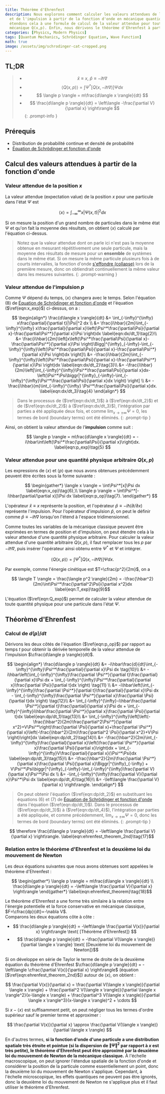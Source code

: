 ```yaml
---
title: Théorème d'Ehrenfest
description: Nous explorons comment calculer les valeurs attendues de la position
  et de l'impulsion à partir de la fonction d'onde en mécanique quantique, puis nous
  étendons cela à une formule de calcul de la valeur attendue pour toute variable
  mécanique Q(x,p). Enfin, nous dérivons le théorème d'Ehrenfest à partir de ces résultats.
categories: [Physics, Modern Physics]
tags: [Quantum Mechanics, Schrödinger Equation, Wave Function]
math: true
image: /assets/img/schrodinger-cat-cropped.png
---
```

## TL;DR
> - $$ \hat x \equiv x,\ \hat p \equiv -i\hbar\nabla$$
> - $$ \langle Q(x,p) \rangle = \int \Psi^*[Q(x, -i\hbar\nabla)]\Psi dx $$
> - $$ \langle p \rangle = m\frac{d\langle x \rangle}{dt} $$
> - $$ \frac{d\langle p \rangle}{dt} = \left\langle -\frac{\partial V}{\partial x} \right\rangle $$
{: .prompt-info }

## Prérequis
- Distribution de probabilité continue et densité de probabilité
- [Équation de Schrödinger et fonction d'onde](/posts/schrodinger-equation-and-the-wave-function/)

## Calcul des valeurs attendues à partir de la fonction d'onde
### Valeur attendue de la position $x$
La valeur attendue (expectation value) de la position $x$ pour une particule dans l'état $\Psi$ est

$$ \langle x \rangle = \int_{-\infty}^{\infty}x|\Psi(x,t)|^2 dx \label{eqn:x_exp}\tag{1}$$

Si on mesure la position d'un grand nombre de particules dans le même état $\Psi$ et qu'on fait la moyenne des résultats, on obtient $\langle x \rangle$ calculé par l'équation ci-dessus.

> Notez que la valeur attendue dont on parle ici n'est pas la moyenne obtenue en mesurant répétitivement une seule particule, mais la moyenne des résultats de mesure pour un **ensemble** de systèmes dans le même état. Si on mesure la même particule plusieurs fois à de courts intervalles, la fonction d'onde [s'effondre (collapse)](/posts/schrodinger-equation-and-the-wave-function/#mesure-et-effondrement-de-la-fonction-donde) lors de la première mesure, donc on obtiendrait continuellement la même valeur dans les mesures suivantes.
{: .prompt-warning }

### Valeur attendue de l'impulsion $p$
Comme $\Psi$ dépend du temps, $\langle x \rangle$ changera avec le temps. Selon l'équation (8) de [Équation de Schrödinger et fonction d'onde](/posts/schrodinger-equation-and-the-wave-function/) et l'équation ($\ref{eqn:x_exp}$) ci-dessus, on a :

$$ \begin{align*}
\frac{d\langle x \rangle}{dt} &= \int_{-\infty}^{\infty} x\frac{\partial}{\partial t}|\Psi|^2 dx \\
&= \frac{i\hbar}{2m}\int_{-\infty}^{\infty} x\frac{\partial}{\partial x}\left(\Psi^*\frac{\partial\Psi}{\partial x}-\frac{\partial\Psi^*}{\partial x}\Psi \right)dx \label{eqn:dx/dt_1}\tag{2}\\
&= \frac{i\hbar}{2m}\left[x\left(\Psi^*\frac{\partial\Psi}{\partial x}-\frac{\partial\Psi^*}{\partial x}\Psi \right)\Bigg|^{\infty}_{-\infty}-\int_{-\infty}^{\infty}\left(\Psi^*\frac{\partial\Psi}{\partial x}-\frac{\partial\Psi^*}{\partial x}\Psi \right)dx \right]\\
&= -\frac{i\hbar}{2m}\int_{-\infty}^{\infty}\left(\Psi^*\frac{\partial\Psi}{\partial x}-\frac{\partial\Psi^*}{\partial x}\Psi \right)dx \label{eqn:dx/dt_2}\tag{3}\\
&= -\frac{i\hbar}{2m}\left[\int_{-\infty}^{\infty}\Psi^*\frac{\partial\Psi}{\partial x}dx-\left(\Psi^*\Psi\biggr|^{\infty}_{-\infty}-\int_{-\infty}^{\infty}\Psi^*\frac{\partial\Psi}{\partial x}dx \right) \right] \\
&= -\frac{i\hbar}{m}\int_{-\infty}^{\infty} \Psi^*\frac{\partial\Psi}{\partial x}dx. \label{eqn:dx/dt_3}\tag{4}
\end{align*} $$

> Dans le processus de ($\ref{eqn:dx/dt_1}$) à ($\ref{eqn:dx/dt_2}$) et de ($\ref{eqn:dx/dt_2}$) à ($\ref{eqn:dx/dt_3}$), l'intégration par parties a été appliquée deux fois, et comme $\lim_{x\rightarrow\pm\infty}\Psi=0$, les termes de bord (boundary terms) ont été éliminés.
{: .prompt-tip }

Ainsi, on obtient la valeur attendue de l'**impulsion** comme suit :

$$ \langle p \rangle = m\frac{d\langle x \rangle}{dt} = -i\hbar\int\left(\Psi^*\frac{\partial\Psi}{\partial x}\right)dx. \label{eqn:p_exp}\tag{5} $$

### Valeur attendue pour une quantité physique arbitraire $Q(x,p)$
Les expressions de $\langle x \rangle$ et $\langle p \rangle$ que nous avons obtenues précédemment peuvent être écrites sous la forme suivante :

$$ \begin{gather*}
\langle x \rangle = \int\Psi^*[x]\Psi dx \label{eqn:x_op}\tag{6},\\
\langle p \rangle = \int\Psi^*[-i\hbar(\partial/\partial x)]\Psi dx \label{eqn:p_op}\tag{7}.
\end{gather*} $$

L'opérateur $\hat x \equiv x$ représente la position, et l'opérateur $\hat p \equiv -i\hbar(\partial/\partial x)$ représente l'impulsion. Pour l'opérateur d'impulsion $\hat p$, on peut le définir comme $\hat p \equiv -i\hbar\nabla$ lorsqu'on l'étend à l'espace tridimensionnel.

Comme toutes les variables de la mécanique classique peuvent être exprimées en termes de position et d'impulsion, on peut étendre cela à la valeur attendue d'une quantité physique arbitraire. Pour calculer la valeur attendue d'une quantité arbitraire $Q(x,p)$, il faut remplacer tous les $p$ par $-i\hbar\nabla$, puis insérer l'opérateur ainsi obtenu entre $\Psi^*$ et $\Psi$ et intégrer.

$$ \langle Q(x,p) \rangle = \int \Psi^*[Q(x, -i\hbar\nabla)]\Psi dx. \label{eqn:Q_exp}\tag{8}$$

Par exemple, comme l'énergie cinétique est $T=\cfrac{p^2}{2m}$, on a

$$ \langle T \rangle = \frac{\langle p^2 \rangle}{2m} = -\frac{\hbar^2}{2m}\int\Psi^*\frac{\partial^2\Psi}{\partial x^2}dx \label{eqn:T_exp}\tag{9}$$

L'équation ($\ref{eqn:Q_exp}$) permet de calculer la valeur attendue de toute quantité physique pour une particule dans l'état $\Psi$.

## Théorème d'Ehrenfest
### Calcul de $d\langle p \rangle/dt$
Dérivons les deux côtés de l'équation ($\ref{eqn:p_op}$) par rapport au temps $t$ pour obtenir la dérivée temporelle de la valeur attendue de l'impulsion $\cfrac{d\langle p \rangle}{dt}$.

$$ \begin{align*}
\frac{d\langle p \rangle}{dt} &= -i\hbar\frac{d}{dt}\int_{-\infty}^{\infty}\Psi^*\frac{\partial}{\partial x}\Psi dx \tag{10}\\
&= -i\hbar\left(\int_{-\infty}^{\infty}\frac{\partial \Psi^*}{\partial t}\frac{\partial}{\partial x}\Psi dx + \int_{-\infty}^{\infty}\Psi^*\frac{\partial}{\partial x}\frac{\partial \Psi}{\partial t}dx \right) \tag{11} \\
&= -i\hbar\left(\int_{-\infty}^{\infty}\frac{\partial \Psi^*}{\partial t}\frac{\partial}{\partial x}\Psi dx - \int_{-\infty}^{\infty}\frac{\partial \Psi^*}{\partial x}\frac{\partial \Psi}{\partial t}dx \right) \tag{12}\\
&= \int_{-\infty}^{\infty}-i\hbar\frac{\partial \Psi^*}{\partial t}\frac{\partial}{\partial x}\Psi dx + \int_{-\infty}^{\infty}i\hbar\frac{\partial \Psi^*}{\partial x}\frac{\partial \Psi}{\partial t}dx \label{eqn:dp/dt_1}\tag{13}\\
&= \int_{-\infty}^{\infty}\left[\left(-\frac{\hbar^2}{2m}\frac{\partial^2\Psi^*}{\partial x^2}+V\Psi^*\right)\frac{\partial \Psi}{\partial x}+\frac{\partial \Psi^*}{\partial x}\left(-\frac{\hbar^2}{2m}\frac{\partial^2 \Psi}{\partial x^2}+V\Psi \right)\right]dx \label{eqn:dp/dt_2}\tag{14}\\
&= -\frac{\hbar^2}{2m}\int_{-\infty}^{\infty}\frac{\partial}{\partial x}\left(\frac{\partial \Psi^*}{\partial x}\frac{\partial \Psi}{\partial x}\right)dx + \int_{-\infty}^{\infty}V\frac{\partial}{\partial x}(\Psi^*\Psi)dx \label{eqn:dp/dt_3}\tag{15}\\
&= -\frac{\hbar^2}{2m}\frac{\partial \Psi^*}{\partial x}\frac{\partial \Psi}{\partial x}\Biggr|^{\infty}_{-\infty} + V\Psi^*\Psi\biggr|^{\infty}_{-\infty}-\int_{-\infty}^{\infty}\frac{\partial V}{\partial x}\Psi^*\Psi dx \\
&= -\int_{-\infty}^{\infty}\frac{\partial V}{\partial x}\Psi^*\Psi dx \label{eqn:dp/dt_4}\tag{16}\\
&= -\left\langle \frac{\partial V}{\partial x} \right\rangle.
\end{align*} $$

> On peut obtenir l'équation ($\ref{eqn:dp/dt_2}$) en substituant les équations (6) et (7) de [Équation de Schrödinger et fonction d'onde](/posts/schrodinger-equation-and-the-wave-function/) dans l'équation ($\ref{eqn:dp/dt_1}$). Dans le processus de ($\ref{eqn:dp/dt_3}$) à ($\ref{eqn:dp/dt_4}$), l'intégration par parties a été appliquée, et comme précédemment, $\lim_{x\rightarrow\pm\infty}\Psi=0$, donc les termes de bord (boundary terms) ont été éliminés.
{: .prompt-tip }

$$ \therefore \frac{d\langle p \rangle}{dt} = -\left\langle \frac{\partial V}{\partial x} \right\rangle. \label{eqn:ehrenfest_theorem_2nd}\tag{17}$$

### Relation entre le théorème d'Ehrenfest et la deuxième loi du mouvement de Newton
Les deux équations suivantes que nous avons obtenues sont appelées le théorème d'Ehrenfest :

$$ \begin{gather*}
\langle p \rangle = m\frac{d\langle x \rangle}{dt} \\
\frac{d\langle p \rangle}{dt} = -\left\langle \frac{\partial V}{\partial x} \right\rangle 
\end{gather*} \label{eqn:ehrenfest_theorem}\tag{18}$$

Le théorème d'Ehrenfest a une forme très similaire à la relation entre l'énergie potentielle et la force conservative en mécanique classique, $F=\cfrac{dp}{dt}=-\nabla V$.  
Comparons les deux équations côte à côte :

- $$ \frac{d\langle p \rangle}{dt} = -\left\langle \frac{\partial V(x)}{\partial x} \right\rangle \text{ [Théorème d'Ehrenfest]} $$
- $$ \frac{d\langle p \rangle}{dt} = -\frac{\partial V(\langle x \rangle)}{\partial \langle x \rangle} \text{ [Deuxième loi du mouvement de Newton]}$$

Si on développe en série de Taylor le terme de droite de la deuxième équation du théorème d'Ehrenfest $\cfrac{d\langle p \rangle}{dt} = -\left\langle \cfrac{\partial V(x)}{\partial x} \right\rangle$ (équation [$\ref{eqn:ehrenfest_theorem_2nd}$]) autour de $\langle x \rangle$, on obtient :

$$ \frac{\partial V(x)}{\partial x} = \frac{\partial V(\langle x \rangle)}{\partial \langle x \rangle} + \frac{\partial^2 V(\langle x \rangle)}{\partial \langle x \rangle^2}(x-\langle x \rangle) + \frac{\partial^3 V(\langle x \rangle)}{\partial \langle x \rangle^3}(x-\langle x \rangle)^2 + \cdots $$

Si $x-\langle x \rangle$ est suffisamment petit, on peut négliger tous les termes d'ordre supérieur sauf le premier terme et approximer :

$$ \frac{\partial V(x)}{\partial x} \approx \frac{\partial V(\langle x \rangle)}{\partial \langle x \rangle} $$

En d'autres termes, **si la fonction d'onde d'une particule a une distribution spatiale très étroite et pointue (si la dispersion de $\|\Psi\|^2$ par rapport à $x$ est très petite), le théorème d'Ehrenfest peut être approximé par la deuxième loi du mouvement de Newton de la mécanique classique.** À l'échelle macroscopique, on peut ignorer l'étendue spatiale de la fonction d'onde et considérer la position de la particule comme essentiellement un point, donc la deuxième loi du mouvement de Newton s'applique. Cependant, à l'échelle microscopique, les effets quantiques ne peuvent pas être ignorés, donc la deuxième loi du mouvement de Newton ne s'applique plus et il faut utiliser le théorème d'Ehrenfest.
